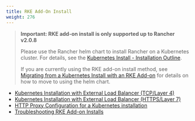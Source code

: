```yaml
---
title: RKE Add-On Install
weight: 276
---
```


> **Important: RKE add-on install is only supported up to Rancher v2.0.8**
>
> Please use the Rancher helm chart to install Rancher on a Kubernetes cluster. For details, see the [Kubernetes Install - Installation Outline]({{<baseurl>}}/rancher/v2.x/en/installation/k8s-install/#installation-outline).
>
> If you are currently using the RKE add-on install method, see [Migrating from a Kubernetes Install with an RKE Add-on]({{<baseurl>}}/rancher/v2.x/en/upgrades/upgrades/migrating-from-rke-add-on/) for details on how to move to using the helm chart.

- [Kubernetes Installation with External Load Balancer (TCP/Layer 4)]({{<baseurl>}}/rancher/v2.x/en/installation/options/rke-add-on/layer-4-lb)
- [Kubernetes Installation with External Load Balancer (HTTPS/Layer 7)]({{<baseurl>}}/rancher/v2.x/en/installation/options/rke-add-on/layer-7-lb)
- [HTTP Proxy Configuration for a Kubernetes installation]({{<baseurl>}}/rancher/v2.x/en/installation/options/rke-add-on/proxy/)
- [Troubleshooting RKE Add-on Installs]({{<baseurl>}}/rancher/v2.x/en/installation/options/rke-add-on/troubleshooting/)
